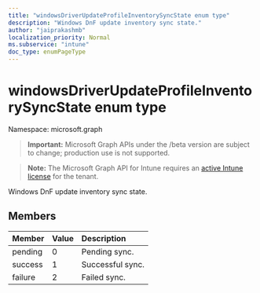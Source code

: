 ```yaml
---
title: "windowsDriverUpdateProfileInventorySyncState enum type"
description: "Windows DnF update inventory sync state."
author: "jaiprakashmb"
localization_priority: Normal
ms.subservice: "intune"
doc_type: enumPageType
---
```


# windowsDriverUpdateProfileInventorySyncState enum type

Namespace: microsoft.graph
> **Important:** Microsoft Graph APIs under the /beta version are subject to change; production use is not supported.

> **Note:** The Microsoft Graph API for Intune requires an [active Intune license](https://go.microsoft.com/fwlink/?linkid=839381) for the tenant.


Windows DnF update inventory sync state.

## Members
|Member|Value|Description|
|:---|:---|:---|
|pending|0|Pending sync.|
|success|1|Successful sync.|
|failure|2|Failed sync.|
